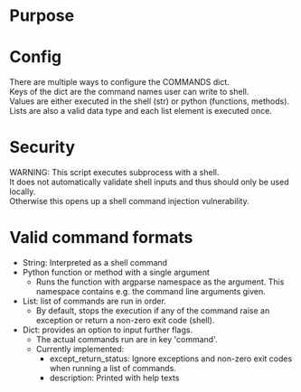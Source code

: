 # Purpose

# Config
There are multiple ways to configure the COMMANDS dict.  
Keys of the dict are the command names user can write to shell.  
Values are either executed in the shell (str) or python (functions, methods). Lists are also a valid data type and each list element is executed once.

# Security
WARNING: This script executes subprocess with a shell.  
It does not automatically validate shell inputs and thus should only be used locally.  
Otherwise this opens up a shell command injection vulnerability.

# Valid command formats
* String: Interpreted as a shell command
* Python function or method with a single argument
    * Runs the function with argparse namespace as the argument. This namespace contains e.g. the command line arguments given.
* List: list of commands are run in order.
    * By default, stops the execution if any of the command raise an exception or return a non-zero exit code (shell).
* Dict: provides an option to input further flags.
    * The actual commands run are in key 'command'.
    * Currently implemented:
        * except_return_status: Ignore exceptions and non-zero exit codes when running a list of commands.
        * description: Printed with help texts

